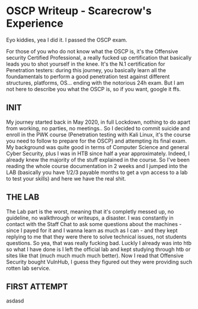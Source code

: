 
 <h1>OSCP Writeup - Scarecrow's Experience</h1>

<body>

Eyo kiddies,
yea I did it. I passed the OSCP exam.

For those of you who do not know what the OSCP is, it's the Offensive security Certified Professional, a really fucked up certification that basically leads you to shot yourself in the knee.
It's the N.1 certification for Penetration testers: during this journey, you basically learn all the foundamentals to perform a good penetration test against different structures, platforms, OS... ending with the notorious 24h exam.
But I am not here to describe you what the OSCP is, so if you want, google it ffs.

<h2>INIT</h2>

My journey started back in May 2020, in full Lockdown, nothing to do apart from working, no parties, no meetings.. So I decided to commit suicide and enroll in the PWK course (Penetration testing with Kali Linux, it's the course you need to follow to prepare for the OSCP) and attempting its final exam.
My background was quite good in terms of Computer Science and general Cyber Security, plus I was in HTB since half a year approximately. Indeed, I already knew the majority of the stuff explained in the course. So I've been reading the whole course documentation in 2 weeks and I jumped into the LAB (basically you have 1/2/3 payable months to get a vpn access to a lab to test your skills) and here we have the real shit. 

<h2>THE LAB</h2>

The Lab part is the worst, meaning that it's completly messed up, no guideline, no walkthrough or writeups, a disaster. I was constantly in contact with the Staff Chat to ask some questions about the machines - since I payed for it and I wanna learn as much as I can - and they kept replying to me that they were there to solve technical issues, not students questions. So yea, that was really fucking bad. Luckly I already was into htb so what I have done is I left the official lab and kept studying through htb or sites like that (much much much much better). Now I read that Offensive Security bought VulnHub, I guess they figured out they were providing such rotten lab service.

<h2>FIRST ATTEMPT</h2>

asdasd

</body>

